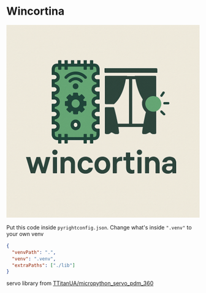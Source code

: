 # Wincortina

<p align="center">
  <img src="./media/wincortina.png", alt="wincortina logo">
</p>

Put this code inside `pyrightconfig.json`. Change what's inside `".venv"` to
your own venv

```json
{
  "venvPath": ".",
  "venv": ".venv",
  "extraPaths": ["./lib"]
}
```

servo library from [TTitanUA/micropython_servo_pdm_360](https://github.com/TTitanUA/micropython_servo_pdm_360)
